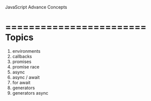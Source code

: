JavaScript Advance Concepts

========================
        Topics
========================

1. environments
2. callbacks
3. promises
4. promise race
5. async
6. async / await
7. for await
8. generators
9. generators async